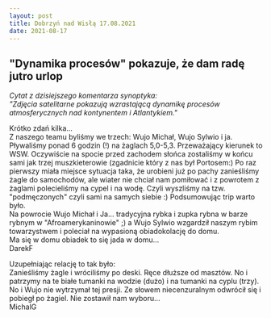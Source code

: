 ```yaml
---
layout: post
title: Dobrzyń nad Wisłą 17.08.2021
date: 2021-08-17
---
```


## "Dynamika procesów" pokazuje, że dam radę jutro urlop  

*Cytat z dzisiejszego komentarza synoptyka:*  
*"Zdjęcia satelitarne pokazują wzrastającą dynamikę procesów
atmosferycznych nad kontynentem i Atlantykiem."*  

Krótko zdań kilka...  
Z naszego teamu byliśmy we trzech: Wujo Michał, Wujo Sylwio i ja.
Pływaliśmy ponad 6 godzin (!) na żaglach 5,0-5,3. Przeważający kierunek to WSW.
Oczywiście na spocie przed zachodem słońca zostaliśmy w końcu sami jak trzej muszkieterowie
(zgadnicie który z nas był Portosem:) Po raz pierwszy miała miejsce sytuacja taka, że 
urobieni już po pachy zanieśliśmy żagle do samochodów, ale wiater nie chciał nam pomiłować
i z powrotem z żaglami polecieliśmy na cypel i na wodę. Czyli wyszliśmy na tzw. "podmęczonych"
czyli sami na samych siebie :) Podsumowując trip warto było.  
Na powrocie Wujo Michał i Ja... tradycyjna rybka i zupka rybna w barze rybnym w "Afroamerykaninowie" ;)
a Wujo Sylwio wzgardził naszym rybim towarzystwem i poleciał na wypasioną obiadokolację do domu.  
Ma się w domu obiadek to się jada w domu...  
DarekF  

Uzupełniając relację to tak było:  
Zanieśliśmy żagle i wróciliśmy po deski. Ręce dłuższe od masztów. 
No i patrzymy na te białe tumanki na wodzie (dużo) i na tumanki na cyplu (trzy). 
No i Wujo nie wytrzymał tej presji. Ze słowem niecenzuralnym odwrócił się i pobiegł po żagiel. 
Nie zostawił nam wyboru...  
MichalG